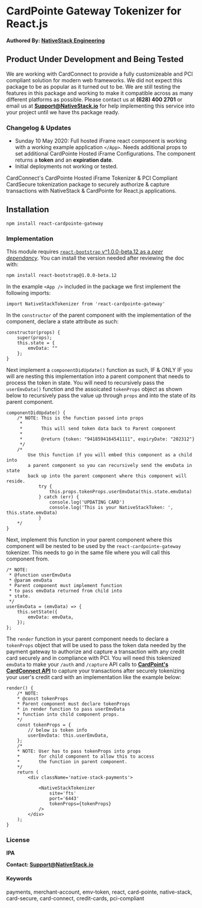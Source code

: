 # CardPointe Gateway Tokenizer for React.js

**Authored By: [NativeStack Engineering](https://www.upwork.com/ag/nativestack/)**

## Product Under Development and Being Tested

We are working with CardConnect to provide a fully customizeable and PCI compliant solution for modern web frameworks. We did not expect this package to be as popular as it turned out to be. We are still testing the features in this package and working to make it compatible across as many different platforms as possible. Please contact us at **(628) 400 2701** or email us at **Support@NativeStack.io** for help implementing this service into your project until we have ths package ready.

### Changelog & Updates

-   Sunday 10 May 2020: Full hosted iFrame react component is working with a working example application `</App>`. Needs additional props to set additional CardPointe Hosted iFrame Configurations. The component returns a **token** and an **expiration date**.
-   Initial deployments not working or tested.

CardConnect's CardPointe Hosted iFrame Tokenizer & PCI Compliant CardSecure tokenization package to securely authorize & capture transactions with NativeStack & CardPointe for React.js applications.

## Installation

`npm install react-cardpointe-gateway`

### Implementation

This module requires [`react-bootstrap` v^1.0.0-beta.12 as a _peer dependancy_](https://react-bootstrap.netlify.app). You can install the version needed after reviewing the doc with:

`npm install react-bootstrap@1.0.0-beta.12`

In the example `<App />` included in the package we first implement the following imports:

```
import NativeStackTokenizer from 'react-cardpointe-gateway'
```

In the `constructor` of the parent component with the implementation of the component, declare a state attribute as such:

```
constructor(props) {
	super(props);
    this.state = {
    	emvData: ""
    };
}
```

Next implement a `componentDidUpdate()` function as such, IF & ONLY IF you will are nesting this implementation into a parent component that needs to process the token in state. You will need to recursively pass the `userEmvData()` function and the assoicated `tokenProps` object as shown below to recursively pass the value up through `props` and into the state of its parent component.

```
componentDidUpdate() {
	/* NOTE: This is the function passed into props
	 *
	 *       This will send token data back to Parent component
	 *
	 *       @return {token: "9418594164541111", expiryDate: "202312"}
	 */
	/*
		Use this function if you will embed this component as a child into
		a parent component so you can recursively send the emvData in state
		back up into the parent component where this component will reside.
			try {
				this.props.tokenProps.userEmvData(this.state.emvData)
			} catch (err) {
				console.log('UPDATING CARD')
				console.log('This is your NativeStackToken: ', this.state.emvData)
			}
	*/
}
```

Next, implement this function in your parent component where this component will be nested to be used by the `react-cardpointe-gateway` tokenizer. This needs to go in the same file where you will call this component from.

```
/* NOTE:
 * @function userEmvData
 * @param emvData
 * Parent component must implement function
 * to pass emvData returned from child into
 * state.
 */
userEmvData = (emvData) => {
	this.setState({
		emvData: emvData,
	});
};
```

The `render` function in your parent component needs to declare a `tokenProps` object that will be used to pass the token data needed by the payment gateway to authorize and capture a transaction with any credit card securely and in compliance with PCI. You will need this tokenized `emvData` to make your `/auth` and `/capture` API calls to [**CardPoint's CardConnect API**](https://developer.cardconnect.com/cardconnect-api) to capture your transactions after securely tokenizing your user's credit card with an implementation like the example below:

```
render() {
	/* NOTE:
	* @const tokenProps
	* Parent component must declare tokenProps
	* in render function to pass userEmvData
	* function into child component props.
	*/
	const tokenProps = {
		// below is token info
		userEmvData: this.userEmvData,
	};
	/*
	* NOTE: User has to pass tokenProps into props
	*       for child component to allow this to access
	*       the function in parent component.
	*/
	return (
		<div className='native-stack-payments'>

			<NativeStackTokenizer
				site='fts'
				port='6443'
				tokenProps={tokenProps}
			/>
		</div>
	);
}
```

### License

**IPA**

**Contact: Support@NativeStack.io**

#### Keywords

payments, merchant-account, emv-token, react, card-pointe, native-stack, card-secure, card-connect, credit-cards, pci-compliant
